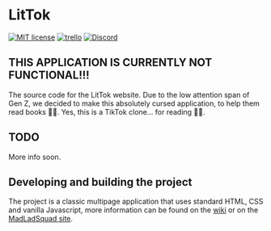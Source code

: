 # LitTok
[![MIT license](https://img.shields.io/badge/License-MIT-blue.svg)](https://lbesson.mit-license.org/)
[![trello](https://img.shields.io/badge/Trello-UDE-blue])](https://trello.com/b/HmfuRY2K/untitleddesktop)
[![Discord](https://img.shields.io/discord/717037253292982315.svg?label=&logo=discord&logoColor=ffffff&color=7389D8&labelColor=6A7EC2)](https://discord.gg/4wgH8ZE)

## THIS APPLICATION IS CURRENTLY NOT FUNCTIONAL!!!

The source code for the LitTok website. Due to the low attention span of Gen Z, we decided to make this absolutely cursed application, to help them read books 🤦‍♂️. Yes,
this is a TikTok clone... for reading 🤦‍♂️.

## TODO
More info soon.

## Developing and building the project
The project is a classic multipage application that uses standard HTML, CSS and vanilla Javascript, more information can be found 
on the [wiki](https://github.com/MadLadSquad/LitTok/wiki/) or on the 
[MadLadSquad site](https://madladsquad.com/docs/LitTok/Home).
